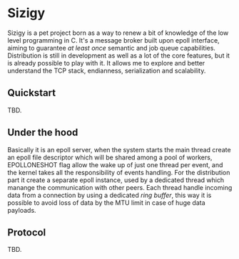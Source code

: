 Sizigy
========

Sizigy is a pet project born as a way to renew a bit of knowledge of the low level programming in C.
It's a message broker built upon epoll interface, aiming to guarantee *at least once* semantic and
job queue capabilities. Distribution is still in development as well as a lot of the core features,
but it is already possible to play with it. It allows me to explore and better understand the TCP
stack, endianness, serialization and scalability.

## Quickstart

TBD.

## Under the hood

Basically it is an epoll server, when the system starts the main thread create an epoll file
descriptor which will be shared among a pool of workers, EPOLLONESHOT flag allow the wake up of just
one thread per event, and the kernel takes all the responsibility of events handling.
For the distribution part it create a separate epoll instance, used by a dedicated thread which
manange the communication with other peers.
Each thread handle incoming data from a connection by using a dedicated *ring buffer*, this way it
is possible to avoid loss of data by the MTU limit in case of huge data payloads.

## Protocol

TBD.
